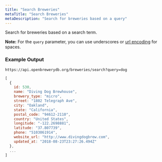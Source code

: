 ```yaml
---
title: "Search Breweries"
metaTitle: "Search Breweries"
metaDescription: "Search for breweries based on a query"
---
```


Search for breweries based on a search term.

**Note:** For the `query` parameter, you can use underscores or [url encoding](https://en.wikipedia.org/wiki/Percent-encoding) for spaces.

### Example Output

`https://api.openbrewerydb.org/breweries/search?query=dog`

```javascript
[
  {
    id: 530,
    name: "Diving Dog Brewhouse",
    brewery_type: "micro",
    street: "1802 Telegraph Ave",
    city: "Oakland",
    state: "California",
    postal_code: "94612-2110",
    country: "United States",
    longitude: "-122.2698881",
    latitude: "37.807739",
    phone: "5103061914",
    website_url: "http://www.divingdogbrew.com",
    updated_at: "2018-08-23T23:27:26.494Z"
  },
  ...
]
```
